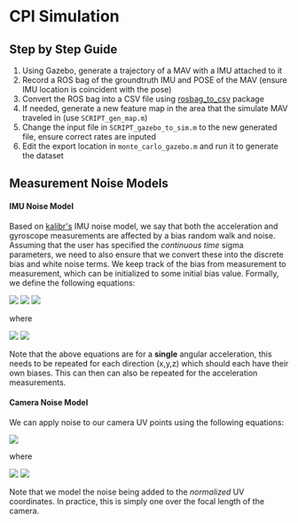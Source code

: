 # CPI Simulation

## Step by Step Guide

1. Using Gazebo, generate a trajectory of a MAV with a IMU attached to it
2. Record a ROS bag of the groundtruth IMU and POSE of the MAV (ensure IMU location is coincident with the pose)
3. Convert the ROS bag into a CSV file using [rosbag_to_csv](https://github.com/rpng/rosbag_to_csv) package
4. If needed, generate a new feature map in the area that the simulate MAV traveled in (use `SCRIPT_gen_map.m`)
5. Change the input file in `SCRIPT_gazebo_to_sim.m` to the new generated file, ensure correct rates are inputed
6. Edit the export location in `monte_carlo_gazebo.m` and run it to generate the dataset


## Measurement Noise Models

#### IMU Noise Model

Based on [kalibr's](https://github.com/ethz-asl/kalibr/wiki/IMU-Noise-Model#the-imu-noise-model) IMU noise model, we say that both the acceleration and gyroscope measurements are affected by a bias random walk and noise.
Assuming that the user has specified the *continuous time* sigma parameters, we need to also ensure that we convert these into the discrete bias and white noise terms.
We keep track of the bias from measurement to measurement, which can be initialized to some initial bias value.
Formally, we define the following equations:

<img src="https://latex.codecogs.com/gif.latex?%5Comega_m%5Bk%5D%20%3D%20%5Comega%5Bk%5D%20&plus;%20b_d%5Bk%5D%20&plus;%20n_d%5Bk%5D">

<img src="https://latex.codecogs.com/gif.latex?b_d%5Bk%5D%20%3D%20b_d%5Bk-1%5D%20&plus;%20%5Csigma_%7Bbg%7D~%5Csqrt%7B%5CDelta%20t%7D~%5Ctextrm%7Bgennoise%7D%28w%29">

<img src="https://latex.codecogs.com/gif.latex?n_d%5Bk%5D%3D%5Csigma_%7Bg%7D~%5Cfrac%7B1%7D%7B%5Csqrt%7B%5CDelta%20t%7D%7D~%5Ctextrm%7Bgennoise%7D%28w%29">

where

<img src="https://latex.codecogs.com/gif.latex?w%5Csim%5Cmathcal%7BN%7D%280%2C1%29">

<img src="https://latex.codecogs.com/gif.latex?%5Ctextrm%7Bgennoise%7D%28%5Ccdot%29%3A%20%5Ctextrm%7Bgenerate%20random%20sample%20from%20input%20distribution%7D">

Note that the above equations are for a **single** angular acceleration, this needs to be repeated for each direction (x,y,z) which should each have their own biases.
This can then can also be repeated for the acceleration measurements.

#### Camera Noise Model

We can apply noise to our camera UV points using the following equations:

<img src="https://latex.codecogs.com/gif.latex?uv_m%20%3D%20uv%20%2B%20%5Csigma_%7Bpix%7D%20~%5Ctextrm%7Bgennoise%7D%28w%29">

where 

<img src="https://latex.codecogs.com/gif.latex?w%5Csim%5Cmathcal%7BN%7D%280%2C1%29">

<img src="https://latex.codecogs.com/gif.latex?%5Ctextrm%7Bgennoise%7D%28%5Ccdot%29%3A%20%5Ctextrm%7Bgenerate%20random%20sample%20from%20input%20distribution%7D">

Note that we model the noise being added to the *normalized* UV coordinates.
In practice, this is simply one over the focal length of the camera.